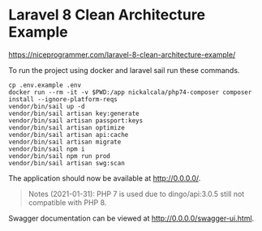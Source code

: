 # Laravel 8 Clean Architecture Example
https://niceprogrammer.com/laravel-8-clean-architecture-example/

To run the project using docker and laravel sail run these commands.
```
cp .env.example .env
docker run --rm -it -v $PWD:/app nickalcala/php74-composer composer install --ignore-platform-reqs
vendor/bin/sail up -d
vendor/bin/sail artisan key:generate
vendor/bin/sail artisan passport:keys
vendor/bin/sail artisan optimize
vendor/bin/sail artisan api:cache
vendor/bin/sail artisan migrate
vendor/bin/sail npm i
vendor/bin/sail npm run prod
vendor/bin/sail artisan swg:scan
```
The application should now be available at http://0.0.0.0/.
> Notes (2021-01-31): PHP 7 is used due to dingo/api:3.0.5 still not compatible with PHP 8.

Swagger documentation can be viewed at http://0.0.0.0/swagger-ui.html.

